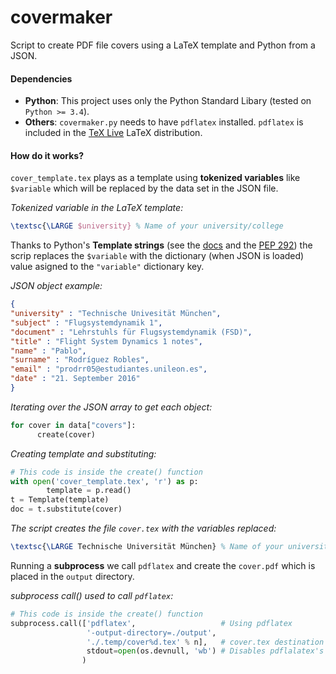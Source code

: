 # covermaker

Script to create PDF file covers using a LaTeX template and Python from a JSON.

#### Dependencies

* **Python**: This project uses only the Python Standard Libary (tested on `Python >= 3.4`).
* **Others**: `covermaker.py` needs to have `pdflatex` installed. `pdflatex` is included in the [TeX Live](http://tug.org/texlive/) LaTeX distribution.

#### How do it works?

`cover_template.tex` plays as a template using **tokenized variables** like `$variable` which will be replaced by the data set in the JSON file.

*Tokenized variable in the LaTeX template:*

```tex
\textsc{\LARGE $university} % Name of your university/college
```

Thanks to Python's **Template strings** (see the [docs](https://docs.python.org/release/3.5.2/library/string.html#template-strings) and the [PEP 292](https://www.python.org/dev/peps/pep-0292/)) the scrip replaces the `$variable` with the dictionary (when JSON is loaded) value asigned to the `"variable"` dictionary key.

*JSON object example:*

```json
{
"university" : "Technische Univesität München",
"subject" : "Flugsystemdynamik 1",
"document" : "Lehrstuhls für Flugsystemdynamik (FSD)",
"title" : "Flight System Dynamics 1 notes",
"name" : "Pablo",
"surname" : "Rodríguez Robles",
"email" : "prodrr05@estudiantes.unileon.es",
"date" : "21. September 2016"
}
```

*Iterating over the JSON array to get each object:*

```python
for cover in data["covers"]:
      create(cover)
```

*Creating template and substituting:*

```python
# This code is inside the create() function
with open('cover_template.tex', 'r') as p:
        template = p.read()
t = Template(template)
doc = t.substitute(cover)
```

*The script creates the file `cover.tex` with the variables replaced:*
```tex
\textsc{\LARGE Technische Universität München} % Name of your university/college
```

Running a **subprocess** we call `pdflatex` and create the `cover.pdf` which is placed in the `output` directory.

*subprocess call() used to call `pdflatex`:*

```python
# This code is inside the create() function
subprocess.call(['pdflatex',                   # Using pdflatex
                 '-output-directory=./output',
                 './.temp/cover%d.tex' % n],   # cover.tex destination's path
                 stdout=open(os.devnull, 'wb') # Disables pdflalatex's text output
                )
```


